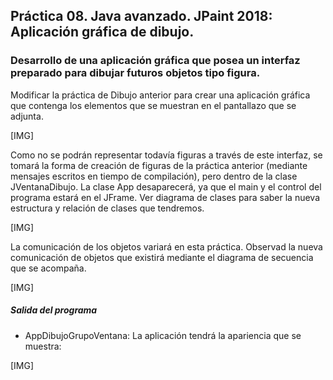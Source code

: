 ## Práctica 08. Java avanzado. JPaint 2018: Aplicación gráfica de dibujo.
### Desarrollo de una aplicación gráfica que posea un interfaz preparado para dibujar futuros objetos tipo figura.

Modificar la práctica de Dibujo anterior para crear una aplicación gráfica que contenga los elementos que se muestran en el pantallazo que se adjunta.

[IMG]

Como no se podrán representar todavía figuras a través de este interfaz, se tomará la forma de creación de figuras de la práctica anterior (mediante mensajes escritos en tiempo de compilación), pero dentro de la clase JVentanaDibujo. La clase App desaparecerá, ya que el main y el control del programa estará en el JFrame. Ver diagrama de clases para saber la nueva estructura y relación de clases que tendremos.

[IMG]

La comunicación de los objetos variará en esta práctica. Observad la nueva comunicación de objetos que existirá mediante el diagrama de secuencia que se acompaña.

[IMG]

##### Salida del programa
* AppDibujoGrupoVentana: La aplicación tendrá la apariencia que se muestra:

[IMG]


